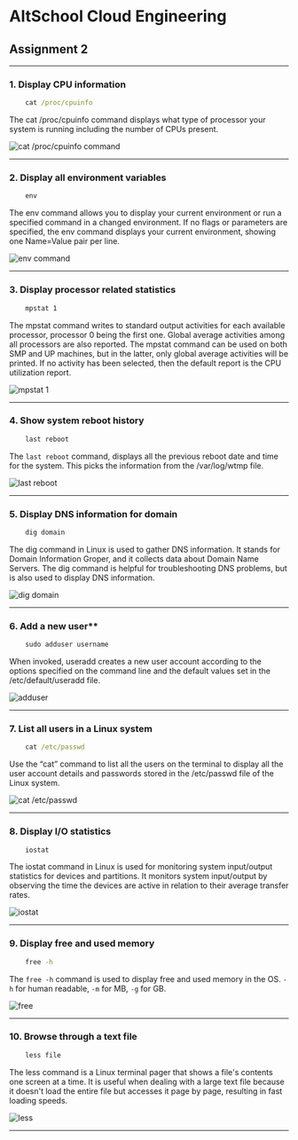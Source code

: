 # AltSchool Cloud Engineering

## Assignment 2

___

### 1. Display CPU information

```cmd
    cat /proc/cpuinfo
```

The cat /proc/cpuinfo command displays what type of processor your system is running including the number of CPUs present.

![cat /proc/cpuinfo command](/Assignment2/images/Screenshot%20(40).png)
___

### 2. Display all environment variables

```cmd
    env
```

The env command allows you to display your current environment or run a specified command in a changed environment. If no flags or parameters are specified, the env command displays your current environment, showing one Name=Value pair per line.

![env command](/Assignment2/images/Screenshot%20(39).png)
___

### 3. Display processor related statistics

```cmd
    mpstat 1
```

The mpstat command writes to standard output activities for each
available processor, processor 0 being the first one.  Global
average activities among all processors are also reported.  The
mpstat command can be used on both SMP and UP machines, but in
the latter, only global average activities will be printed. If no
activity has been selected, then the default report is the CPU
utilization report.

![mpstat 1](/Assignment2/images/Screenshot%20(42).png)
___

### 4. Show system reboot history

```cmd
    last reboot
```

The `last reboot` command,  displays all the previous reboot date and time for the system. This picks the information from the /var/log/wtmp file.

![last reboot](/Assignment2/images/last%20reboot.png)
___

### 5. Display DNS information for domain

```cmd
    dig domain
```

The dig command in Linux is used to gather DNS information. It stands for Domain Information Groper, and it collects data about Domain Name Servers. The dig command is helpful for troubleshooting DNS problems, but is also used to display DNS information.

![dig domain](/Assignment2/images/dig%20domain.png)
___

### 6. Add a new user**

```cmd
    sudo adduser username
```

When invoked, useradd creates a new user account according to the options specified on the command line and the default values set in the /etc/default/useradd file.

![adduser](/Assignment2/images/add%20user.png)
___

### 7.  List all users in a Linux system

```cmd
    cat /etc/passwd
```

Use the “cat” command to list all the users on the terminal to display all the user account details and passwords stored in the /etc/passwd file of the Linux system.

![cat /etc/passwd](/Assignment2/images/catetc.png)
___

### 8. Display I/O statistics

```cmd
    iostat
```

The iostat command in Linux is used for monitoring system input/output statistics for devices and partitions. It monitors system input/output by observing the time the devices are active in relation to their average transfer rates.

![iostat](/Assignment2/images/iostat.png)
___

### 9. Display free and used memory

```cmd
    free -h
```

The `free -h` command is used to display free and used memory in the OS.
`-h` for human readable, `-m` for MB, `-g` for GB.

![free](/Assignment2/images/free.png)
___

### 10. Browse through a text file

```cmd
    less file
```

The less command is a Linux terminal pager that shows a file's contents one screen at a time. It is useful when dealing with a large text file because it doesn't load the entire file but accesses it page by page, resulting in fast loading speeds.

![less](/Assignment2/images/less.png)
___
